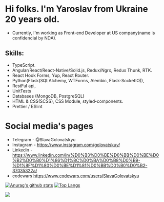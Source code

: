 # Hi folks. I'm Yaroslav from Ukraine 20 years old.
* Currently, I'm working as Front-end Developer at US company(name is confidencial by NDA).

## Skills:
* TypeScript.
* Angular/React/React-Native/Solid.js, Redux/Ngrx, Redux Thunk, RTK.
* React Hook Forms, Yup, React Router.
* Python(Flask(SQLAlchemy, WTForms, Alembic, Flask-SocketIO)),
* RestFul api,
* UnitTests
* Databases (MongoDB, PostgreSQL)
* HTML & CSS(SCSS), CSS Module, styled-components.
* Prettier / ESlint


# Social media's pages
* Telegram - @SlavaGolovatskyu
* Instagram - https://www.instagram.com/golovatskuy/
* Linkedin - https://www.linkedin.com/in/%D0%B3%D0%BE%D0%BB%D0%BE%D0%B2%D0%B0%D1%86%D1%8C%D0%BA%D0%B8%D0%B9-%D1%8F%D1%80%D0%BE%D1%81%D0%BB%D0%B0%D0%B2-37035322a/
* codewars https://www.codewars.com/users/SlavaGolovatskyu


[![Anurag's github stats](https://github-readme-stats.vercel.app/api?username=SlavaGolovatskyu)](https://github.com/anuraghazra/github-readme-stats)
[![Top Langs](https://github-readme-stats.vercel.app/api/top-langs/?username=SlavaGolovatskyu&layout=compact)](https://github.com/anuraghazra/github-readme-stats)

<img src="https://github-readme-streak-stats.herokuapp.com?user=SlavaGolovatskyu&theme=dark&date_format=M%20j%5B%2C%20Y%5D" >
